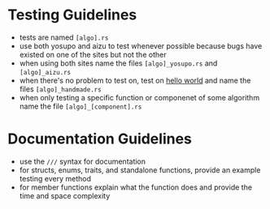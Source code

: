 # Testing Guidelines
- tests are named `[algo].rs`
- use both yosupo and aizu to test whenever possible because bugs have existed on one of the sites but not the other
- when using both sites name the files `[algo]_yosupo.rs` and `[algo]_aizu.rs`
- when there's no problem to test on, test on [hello world](https://onlinejudge.u-aizu.ac.jp/courses/lesson/2/ITP1/all/ITP1_1_A) and name the files `[algo]_handmade.rs`
- when only testing a specific function or componenet of some algorithm name the file `[algo]_[component].rs`

# Documentation Guidelines
- use the `///` syntax for documentation
- for structs, enums, traits, and standalone functions, provide an example testing every method
- for member functions explain what the function does and provide the time and space complexity

